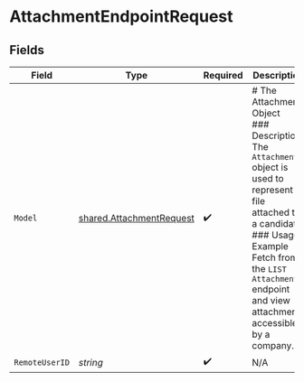 # AttachmentEndpointRequest


## Fields

| Field                                                                                                                                                                                                                           | Type                                                                                                                                                                                                                            | Required                                                                                                                                                                                                                        | Description                                                                                                                                                                                                                     |
| ------------------------------------------------------------------------------------------------------------------------------------------------------------------------------------------------------------------------------- | ------------------------------------------------------------------------------------------------------------------------------------------------------------------------------------------------------------------------------- | ------------------------------------------------------------------------------------------------------------------------------------------------------------------------------------------------------------------------------- | ------------------------------------------------------------------------------------------------------------------------------------------------------------------------------------------------------------------------------- |
| `Model`                                                                                                                                                                                                                         | [shared.AttachmentRequest](../../../pkg/models/shared/attachmentrequest.md)                                                                                                                                                     | :heavy_check_mark:                                                                                                                                                                                                              | # The Attachment Object<br/>### Description<br/>The `Attachment` object is used to represent a file attached to a candidate.<br/>### Usage Example<br/>Fetch from the `LIST Attachments` endpoint and view attachments accessible by a company. |
| `RemoteUserID`                                                                                                                                                                                                                  | *string*                                                                                                                                                                                                                        | :heavy_check_mark:                                                                                                                                                                                                              | N/A                                                                                                                                                                                                                             |